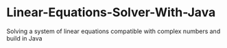 # Linear-Equations-Solver-With-Java
Solving a system of linear equations compatible with complex numbers and build in Java
